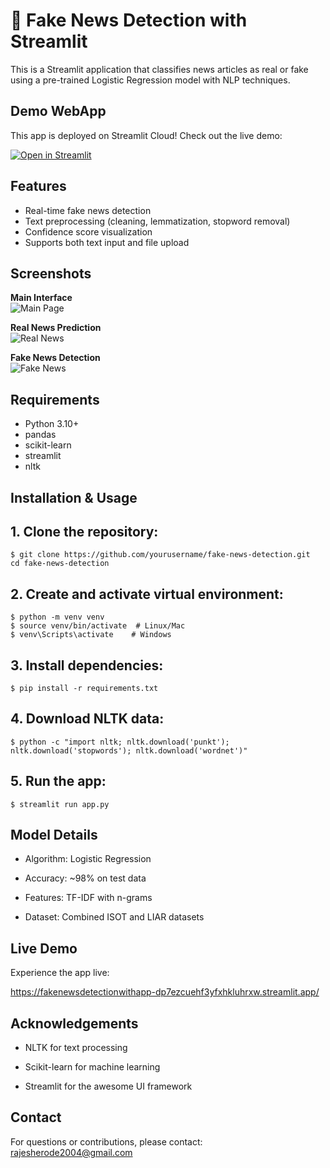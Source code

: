 # 🚨 Fake News Detection with Streamlit

This is a Streamlit application that classifies news articles as real or fake using a pre-trained Logistic Regression model with NLP techniques.

## Demo WebApp

This app is deployed on Streamlit Cloud! Check out the live demo:

[![Open in Streamlit](https://static.streamlit.io/badges/streamlit_badge_black_white.svg)](https://fakenewsdetectionwithapp-dp7ezcuehf3yfxhkluhrxw.streamlit.app/)

## Features
- Real-time fake news detection
- Text preprocessing (cleaning, lemmatization, stopword removal)
- Confidence score visualization
- Supports both text input and file upload

## Screenshots

**Main Interface**  
![Main Page](https://via.placeholder.com/600x400?text=Fake+News+Detection+Interface)

**Real News Prediction**  
![Real News](https://via.placeholder.com/600x400?text=Real+News+Example)

**Fake News Detection**  
![Fake News](https://via.placeholder.com/600x400?text=Fake+News+Detection)

## Requirements
- Python 3.10+
- pandas
- scikit-learn
- streamlit
- nltk

## Installation & Usage

## 1. Clone the repository:
```
$ git clone https://github.com/yourusername/fake-news-detection.git
cd fake-news-detection
```


## 2. Create and activate virtual environment:
```
$ python -m venv venv
$ source venv/bin/activate  # Linux/Mac
$ venv\Scripts\activate    # Windows
```
## 3. Install dependencies:
```
$ pip install -r requirements.txt
```
## 4. Download NLTK data:
```
$ python -c "import nltk; nltk.download('punkt'); nltk.download('stopwords'); nltk.download('wordnet')"
```
## 5. Run the app:

```
$ streamlit run app.py
```
## Model Details
* Algorithm: Logistic Regression

* Accuracy: ~98% on test data

* Features: TF-IDF with n-grams

* Dataset: Combined ISOT and LIAR datasets

## Live Demo
Experience the app live:

https://fakenewsdetectionwithapp-dp7ezcuehf3yfxhkluhrxw.streamlit.app/

## Acknowledgements
* NLTK for text processing

* Scikit-learn for machine learning

* Streamlit for the awesome UI framework

## Contact
For questions or contributions, please contact:
rajesherode2004@gmail.com